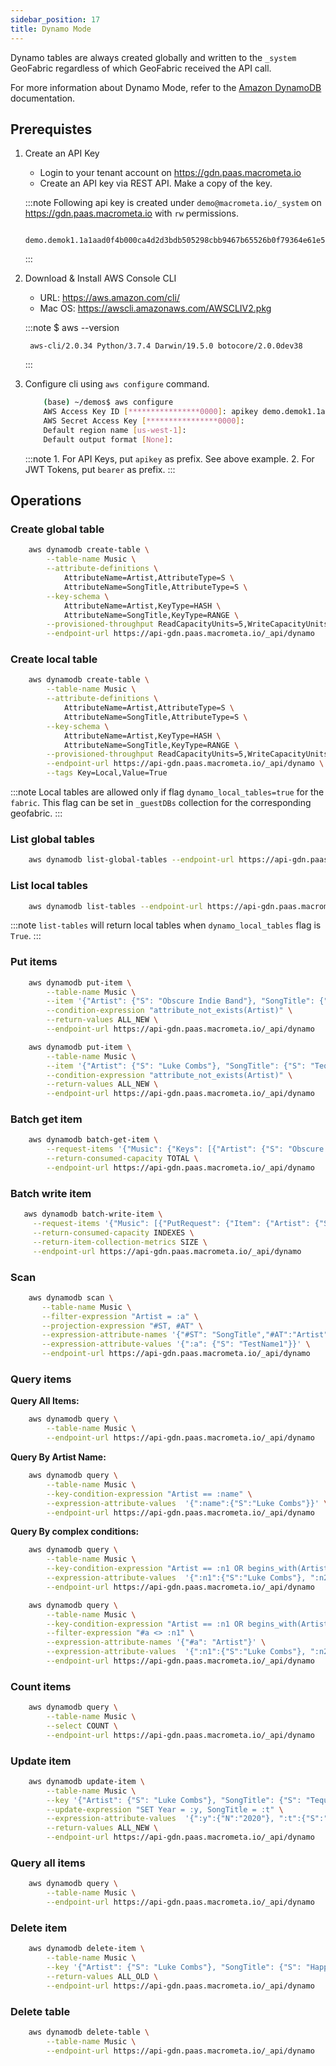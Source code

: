 ```yaml
---
sidebar_position: 17
title: Dynamo Mode
---
```


Dynamo tables are always created globally and written to the `_system` GeoFabric regardless of which GeoFabric received the API call.

For more information about Dynamo Mode, refer to the [Amazon DynamoDB](https://docs.aws.amazon.com/amazondynamodb/latest/APIReference/dynamodb-api.pdf#API_Operations_Amazon_DynamoDB) documentation.

## Prerequistes

1. Create an API Key
    * Login to your tenant account on https://gdn.paas.macrometa.io
    * Create an API key via REST API. Make a copy of the key.

    :::note
        Following api key is created under `demo@macrometa.io/_system` on https://gdn.paas.macrometa.io with `rw` permissions.
        
            demo.demok1.1a1aad0f4b000ca4d2d3bdb505298cbb9467b65526b0f79364e61e5f00000000
        
    :::

2. Download & Install AWS Console CLI
    * URL: https://aws.amazon.com/cli/
    * Mac OS: https://awscli.amazonaws.com/AWSCLIV2.pkg

    :::note
        $ aws --version

        aws-cli/2.0.34 Python/3.7.4 Darwin/19.5.0 botocore/2.0.0dev38
    :::

3. Configure cli using `aws configure` command.

    ```bash
        (base) ~/demos$ aws configure
        AWS Access Key ID [****************0000]: apikey demo.demok1.1a1aad0f4b000ca4d2d3bdb505298cbb9467b65526b0f79364e61e5f00000000
        AWS Secret Access Key [****************0000]: 
        Default region name [us-west-1]: 
        Default output format [None]: 
    ```

    :::note
        1. For API Keys, put `apikey` as prefix. See above example.
        2. For JWT Tokens, put `bearer` as prefix.
    :::

## Operations

### Create global table

```bash
    aws dynamodb create-table \
        --table-name Music \
        --attribute-definitions \
            AttributeName=Artist,AttributeType=S \
            AttributeName=SongTitle,AttributeType=S \
        --key-schema \
            AttributeName=Artist,KeyType=HASH \
            AttributeName=SongTitle,KeyType=RANGE \
        --provisioned-throughput ReadCapacityUnits=5,WriteCapacityUnits=5 \
        --endpoint-url https://api-gdn.paas.macrometa.io/_api/dynamo
```

### Create local table

```bash
    aws dynamodb create-table \
        --table-name Music \
        --attribute-definitions \
            AttributeName=Artist,AttributeType=S \
            AttributeName=SongTitle,AttributeType=S \
        --key-schema \
            AttributeName=Artist,KeyType=HASH \
            AttributeName=SongTitle,KeyType=RANGE \
        --provisioned-throughput ReadCapacityUnits=5,WriteCapacityUnits=5 \
        --endpoint-url https://api-gdn.paas.macrometa.io/_api/dynamo \
        --tags Key=Local,Value=True
```

:::note
Local tables are allowed only if flag `dynamo_local_tables=true` for the `fabric`. 
This flag can be set in `_guestDBs` collection for the corresponding geofabric.
:::

### List global tables

```bash
    aws dynamodb list-global-tables --endpoint-url https://api-gdn.paas.macrometa.io/_api/dynamo
```

### List local tables

```bash
    aws dynamodb list-tables --endpoint-url https://api-gdn.paas.macrometa.io/_api/dynamo
```

:::note
`list-tables` will return local tables when `dynamo_local_tables` flag is `True`.
:::

### Put items

```bash
    aws dynamodb put-item \
        --table-name Music \
        --item '{"Artist": {"S": "Obscure Indie Band"}, "SongTitle": {"S": "Call Me Today"}}' \
        --condition-expression "attribute_not_exists(Artist)" \
        --return-values ALL_NEW \
        --endpoint-url https://api-gdn.paas.macrometa.io/_api/dynamo
```

```bash
    aws dynamodb put-item \
        --table-name Music \
        --item '{"Artist": {"S": "Luke Combs"}, "SongTitle": {"S": "Tequila"}}' \
        --condition-expression "attribute_not_exists(Artist)" \
        --return-values ALL_NEW \
        --endpoint-url https://api-gdn.paas.macrometa.io/_api/dynamo
```

### Batch get item

```bash
    aws dynamodb batch-get-item \
        --request-items '{"Music": {"Keys": [{"Artist": {"S": "Obscure Indie Band"},"SongTitle": {"S": "Call Me Today"}},{"Artist": {"S": "Luke Combs"},"SongTitle": {"S": "Tequila"}}],"ProjectionExpression":"Artist"}}' \
        --return-consumed-capacity TOTAL \
        --endpoint-url https://api-gdn.paas.macrometa.io/_api/dynamo
```

### Batch write item

```bash
   aws dynamodb batch-write-item \
     --request-items '{"Music": [{"PutRequest": {"Item": {"Artist": {"S": "TestName1"},"SongTitle": {"S": "The Best1"}}}},{"PutRequest": {"Item": {"Artist": {"S": "TestName2"},"SongTitle": {"S": "The Best2"}}}}]}' \
     --return-consumed-capacity INDEXES \
     --return-item-collection-metrics SIZE \
     --endpoint-url https://api-gdn.paas.macrometa.io/_api/dynamo
```

### Scan

```bash
    aws dynamodb scan \
       --table-name Music \
       --filter-expression "Artist = :a" \
       --projection-expression "#ST, #AT" \
       --expression-attribute-names '{"#ST": "SongTitle","#AT":"Artist"}' \
       --expression-attribute-values '{":a": {"S": "TestName1"}}' \
       --endpoint-url https://api-gdn.paas.macrometa.io/_api/dynamo
```

### Query items

**Query All Items:**

```bash
    aws dynamodb query \
        --table-name Music \
        --endpoint-url https://api-gdn.paas.macrometa.io/_api/dynamo
```

**Query By Artist Name:**

```bash
    aws dynamodb query \
        --table-name Music \
        --key-condition-expression "Artist == :name" \
        --expression-attribute-values  '{":name":{"S":"Luke Combs"}}' \
        --endpoint-url https://api-gdn.paas.macrometa.io/_api/dynamo
```

**Query By complex conditions:**

```bash
    aws dynamodb query \
        --table-name Music \
        --key-condition-expression "Artist == :n1 OR begins_with(Artist, :n2)" \
        --expression-attribute-values  '{":n1":{"S":"Luke Combs"}, ":n2":{"S":"Obscure"}}' \
        --endpoint-url https://api-gdn.paas.macrometa.io/_api/dynamo  
```

```bash
    aws dynamodb query \
        --table-name Music \
        --key-condition-expression "Artist == :n1 OR begins_with(Artist, :n2)" \
        --filter-expression "#a <> :n1" \
        --expression-attribute-names '{"#a": "Artist"}' \
        --expression-attribute-values  '{":n1":{"S":"Luke Combs"}, ":n2":{"S":"Obscure"}}' \
        --endpoint-url https://api-gdn.paas.macrometa.io/_api/dynamo
```

### Count items

```bash
    aws dynamodb query \
        --table-name Music \
        --select COUNT \
        --endpoint-url https://api-gdn.paas.macrometa.io/_api/dynamo
```

### Update item

```bash
    aws dynamodb update-item \
        --table-name Music \
        --key '{"Artist": {"S": "Luke Combs"}, "SongTitle": {"S": "Tequila"}}' \
        --update-expression "SET Year = :y, SongTitle = :t" \
        --expression-attribute-values  '{":y":{"N":"2020"}, ":t":{"S":"Happy Day"}}' \
        --return-values ALL_NEW \
        --endpoint-url https://api-gdn.paas.macrometa.io/_api/dynamo
```

### Query all items

```bash
    aws dynamodb query \
        --table-name Music \
        --endpoint-url https://api-gdn.paas.macrometa.io/_api/dynamo
```

### Delete item

```bash
    aws dynamodb delete-item \
        --table-name Music \
        --key '{"Artist": {"S": "Luke Combs"}, "SongTitle": {"S": "Happy Day"}}' \
        --return-values ALL_OLD \
        --endpoint-url https://api-gdn.paas.macrometa.io/_api/dynamo
```

### Delete table

```bash
    aws dynamodb delete-table \
        --table-name Music \
        --endpoint-url https://api-gdn.paas.macrometa.io/_api/dynamo
```
